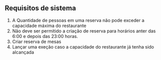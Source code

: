 ## Requisitos de sistema

1. A Quantidade de pessoas em uma reserva não pode exceder a capacidade máxima do restaurante
2. Não deve ser permitido a criação de reserva para horários anter das 6:00 e depois das 23:00 horas.
3. Criar reserva de mesas  
4. Lançar uma exeção caso a capacidade do restaurante já tenha sido alcançada
